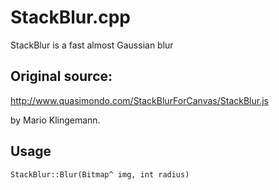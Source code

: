 # StackBlur.cpp
StackBlur is a fast almost Gaussian blur

## Original source:

http://www.quasimondo.com/StackBlurForCanvas/StackBlur.js

by Mario Klingemann.

## Usage

```
StackBlur::Blur(Bitmap^ img, int radius)
```
